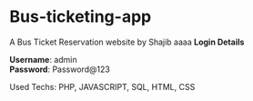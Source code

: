 # Bus-ticketing-app
A Bus Ticket Reservation website by Shajib
aaaa
**Login Details**

**Username**: admin <br>
**Password**: Password@123

Used Techs: PHP, JAVASCRIPT, SQL, HTML, CSS


